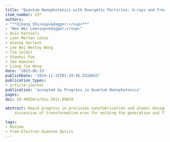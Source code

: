 ```yaml
---
title: "Quantum Nanophotonics with Energetic Particles: X-rays and Free Electrons (review)"
item_number: 23*
authors:
- "**Xihang Shi<sup>&dagger;</sup>**"
- "Wen Wei Lee<sup>&dagger;</sup>"
- Aviv Karnieli
- Leon Merten Lohse
- Alexey Gorlach
- Lee Wei Wesley Wong
- Tim Saldit
- Shanhui Fan
- Ido Kaminer
- Liang Jie Wong
date: '2025-06-13'
publishDate: '2024-11-15T01:34:56.531605Z'
publication_types:
- article-journal
publication: 'accepted by Progress in Quantum Nanophotonics'
pages: 	
doi: 10.48550/arXiv.2411.09019

abstract: Rapid progress in precision nanofabrication and atomic design over the past 50 years has ushered in a 
    succession of transformative eras for molding the generation and flow of light. The use of nanoscale and atomic features to design light sources and optical elements-encapsulated by the term nanophotonics-has led to new fundamental science and innovative technologies across the entire electromagnetic spectrum, with substantial emphasis on the microwave to visible regimes. In this review, we pay special attention to the impact and potential of nanophotonics in a relatively exotic yet technologically disruptive regime":" high-energy particles such as X-ray photons and free electrons-where nanostructures and atomic design open the doors to unprecedented technologies in quantum science and versatile X-ray sources and optics. As the practical generation of X-rays is intrinsically linked to the existence of energetic free or quasi-free-electrons, our review will also capture related phenomena and technologies that combine free electrons with nanophotonics, including free-electron-driven nanophotonics at other photon energies. In particular, we delve into the demonstration and study of quantum recoil in the X-ray regime, the study of nanomaterial design and free-electron wave shaping as means to enhance and control X-ray radiation, examine the free-electron generation enabled by nanophotonics, and analyze the high-harmonic generation by quasi-free electrons. We also discuss applications of quantum nanophotonics for X-rays and free electrons, including nanostructure waveguides for X-rays, photon pair enhanced X-ray imaging, mirrors, and lenses for X-rays, among others.

tags:
- Review
- Free-Electron Quantum Optics
---
```

